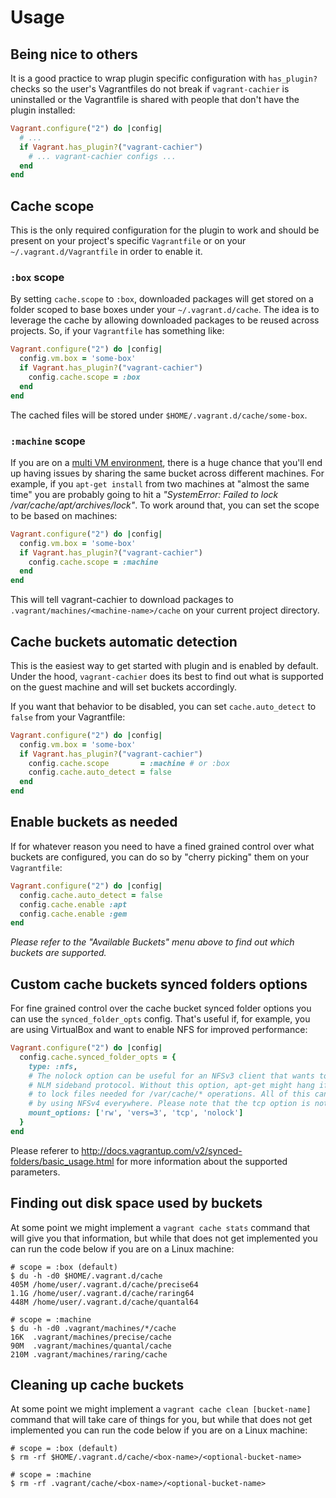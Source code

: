 # Usage

## Being nice to others

It is a good practice to wrap plugin specific configuration with `has_plugin?` checks
so the user's Vagrantfiles do not break if `vagrant-cachier` is uninstalled or
the Vagrantfile is shared with people that don't have the plugin installed:

```ruby
Vagrant.configure("2") do |config|
  # ...
  if Vagrant.has_plugin?("vagrant-cachier")
    # ... vagrant-cachier configs ...
  end
end
```

## Cache scope

This is the only required configuration for the plugin to work and should be present
on your project's specific `Vagrantfile` or on your `~/.vagrant.d/Vagrantfile` in
order to enable it.

### `:box` scope

By setting `cache.scope` to `:box`, downloaded packages will get stored on a folder
scoped to base boxes under your `~/.vagrant.d/cache`. The idea is to leverage the
cache by allowing downloaded packages to be reused across projects. So, if your
`Vagrantfile` has something like:

```ruby
Vagrant.configure("2") do |config|
  config.vm.box = 'some-box'
  if Vagrant.has_plugin?("vagrant-cachier")
    config.cache.scope = :box
  end
end
```

The cached files will be stored under `$HOME/.vagrant.d/cache/some-box`.

### `:machine` scope

If you are on a [multi VM environment](http://docs.vagrantup.com/v2/multi-machine/index.html),
there is a huge chance that you'll end up having issues by sharing the same bucket
across different machines. For example, if you `apt-get install` from two machines
at "almost the same time" you are probably going to hit a _"SystemError: Failed to
lock /var/cache/apt/archives/lock"_. To work around that, you can set the scope
to be based on machines:

```ruby
Vagrant.configure("2") do |config|
  config.vm.box = 'some-box'
  if Vagrant.has_plugin?("vagrant-cachier")
    config.cache.scope = :machine
  end
end
```

This will tell vagrant-cachier to download packages to `.vagrant/machines/<machine-name>/cache`
on your current project directory.

## Cache buckets automatic detection

This is the easiest way to get started with plugin and is enabled by default.
Under the hood, `vagrant-cachier` does its best to find out what is supported on the
guest machine and will set buckets accordingly.

If you want that behavior to be disabled, you can set `cache.auto_detect` to `false`
from your Vagrantfile:

```ruby
Vagrant.configure("2") do |config|
  config.vm.box = 'some-box'
  if Vagrant.has_plugin?("vagrant-cachier")
    config.cache.scope       = :machine # or :box
    config.cache.auto_detect = false
  end
end
```

## Enable buckets as needed

If for whatever reason you need to have a fined grained control over what buckets
are configured, you can do so by "cherry picking" them on your `Vagrantfile`:

```ruby
Vagrant.configure("2") do |config|
  config.cache.auto_detect = false
  config.cache.enable :apt
  config.cache.enable :gem
end
```

_Please refer to the "Available Buckets" menu above to find out which buckets
are supported._

## Custom cache buckets synced folders options

For fine grained control over the cache bucket synced folder options you can use
the `synced_folder_opts` config. That's useful if, for example, you are using
VirtualBox and want to enable NFS for improved performance:

```ruby
Vagrant.configure("2") do |config|
  config.cache.synced_folder_opts = {
    type: :nfs,
    # The nolock option can be useful for an NFSv3 client that wants to avoid the
    # NLM sideband protocol. Without this option, apt-get might hang if it tries
    # to lock files needed for /var/cache/* operations. All of this can be avoided
    # by using NFSv4 everywhere. Please note that the tcp option is not the default.
    mount_options: ['rw', 'vers=3', 'tcp', 'nolock']
  }
end
```

Please referer to http://docs.vagrantup.com/v2/synced-folders/basic_usage.html for
more information about the supported parameters.

## Finding out disk space used by buckets

At some point we might implement a `vagrant cache stats` command that will give you that
information, but while that does not get implemented you can run the code below
if you are on a Linux machine:

```
# scope = :box (default)
$ du -h -d0 $HOME/.vagrant.d/cache
405M /home/user/.vagrant.d/cache/precise64
1.1G /home/user/.vagrant.d/cache/raring64
448M /home/user/.vagrant.d/cache/quantal64

# scope = :machine
$ du -h -d0 .vagrant/machines/*/cache
16K	 .vagrant/machines/precise/cache
90M	 .vagrant/machines/quantal/cache
210M .vagrant/machines/raring/cache
```

## Cleaning up cache buckets

At some point we might implement a `vagrant cache clean [bucket-name]` command that will
take care of things for you, but while that does not get implemented you can run
the code below if you are on a Linux machine:

```
# scope = :box (default)
$ rm -rf $HOME/.vagrant.d/cache/<box-name>/<optional-bucket-name>

# scope = :machine
$ rm -rf .vagrant/cache/<box-name>/<optional-bucket-name>
```
